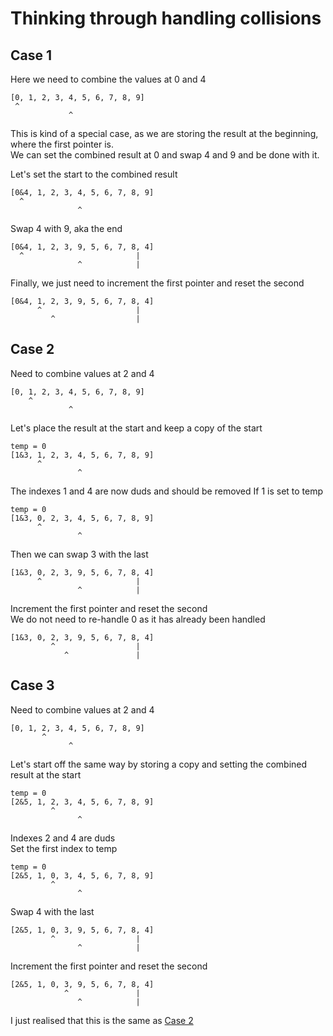 # Thinking through handling collisions

## Case 1

Here we need to combine the values at 0 and 4

```
[0, 1, 2, 3, 4, 5, 6, 7, 8, 9]
 ^
             ^
```

This is kind of a special case, as we are storing the result at the beginning, where the first pointer is.  
We can set the combined result at 0 and swap 4 and 9 and be done with it.

Let's set the start to the combined result

```
[0&4, 1, 2, 3, 4, 5, 6, 7, 8, 9]
  ^
               ^
```

Swap 4 with 9, aka the end

```
[0&4, 1, 2, 3, 9, 5, 6, 7, 8, 4]
  ^                         |
               ^            |
```

Finally, we just need to increment the first pointer and reset the second

```
[0&4, 1, 2, 3, 9, 5, 6, 7, 8, 4]
      ^                     |
         ^                  |
```

## Case 2

Need to combine values at 2 and 4

```
[0, 1, 2, 3, 4, 5, 6, 7, 8, 9]
    ^
             ^
```

Let's place the result at the start and keep a copy of the start

```
temp = 0
[1&3, 1, 2, 3, 4, 5, 6, 7, 8, 9]
      ^
               ^
```

The indexes 1 and 4 are now duds and should be removed
If 1 is set to temp

```
temp = 0
[1&3, 0, 2, 3, 4, 5, 6, 7, 8, 9]
      ^
               ^
```

Then we can swap 3 with the last

```
[1&3, 0, 2, 3, 9, 5, 6, 7, 8, 4]
      ^                     |
               ^            |
```

Increment the first pointer and reset the second  
We do not need to re-handle 0 as it has already been handled

```
[1&3, 0, 2, 3, 9, 5, 6, 7, 8, 4]
         ^                  |
            ^               |
```

## Case 3

Need to combine values at 2 and 4

```
[0, 1, 2, 3, 4, 5, 6, 7, 8, 9]
       ^
             ^
```

Let's start off the same way by storing a copy and setting the combined result at the start

```
temp = 0
[2&5, 1, 2, 3, 4, 5, 6, 7, 8, 9]
         ^
               ^
```

Indexes 2 and 4 are duds  
Set the first index to temp

```
temp = 0
[2&5, 1, 0, 3, 4, 5, 6, 7, 8, 9]
         ^
               ^
```

Swap 4 with the last

```
[2&5, 1, 0, 3, 9, 5, 6, 7, 8, 4]
         ^                  |
               ^            |
```

Increment the first pointer and reset the second

```
[2&5, 1, 0, 3, 9, 5, 6, 7, 8, 4]
            ^               |
               ^            |
```

I just realised that this is the same as [Case 2](#case-2)

